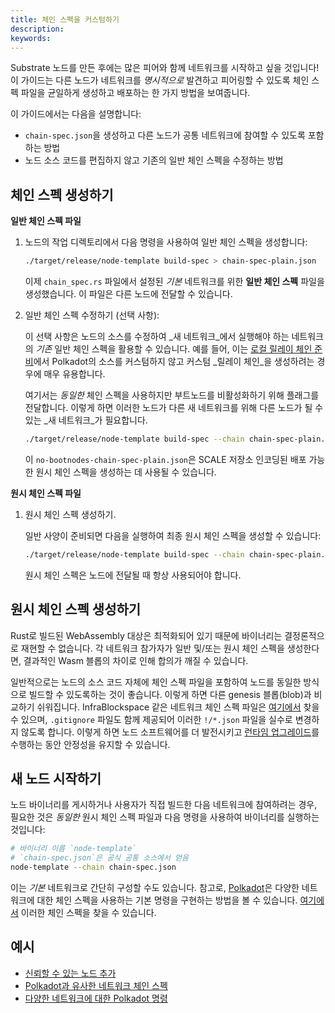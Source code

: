 ```yaml
---
title: 체인 스펙을 커스텀하기
description:
keywords:
---
```


Substrate 노드를 만든 후에는 많은 피어와 함께 네트워크를 시작하고 싶을 것입니다!
이 가이드는 다른 노드가 네트워크를 _명시적으로_ 발견하고 피어링할 수 있도록 체인 스펙 파일을 균일하게 생성하고 배포하는 한 가지 방법을 보여줍니다.

이 가이드에서는 다음을 설명합니다:

- `chain-spec.json`을 생성하고 다른 노드가 공통 네트워크에 참여할 수 있도록 포함하는 방법
- 노드 소스 코드를 편집하지 않고 기존의 일반 체인 스펙을 수정하는 방법

## 체인 스펙 생성하기

**일반 체인 스펙 파일**

1. 노드의 작업 디렉토리에서 다음 명령을 사용하여 일반 체인 스펙을 생성합니다:

   ```bash
   ./target/release/node-template build-spec > chain-spec-plain.json
   ```

   이제 `chain_spec.rs` 파일에서 설정된 _기본_ 네트워크를 위한 **일반 체인 스펙** 파일을 생성했습니다.
   이 파일은 다른 노드에 전달할 수 있습니다.

1. 일반 체인 스펙 수정하기 (선택 사항):

   이 선택 사항은 노드의 소스를 수정하여 _새 네트워크_에서 실행해야 하는 네트워크의 _기존_ 일반 체인 스펙을 활용할 수 있습니다.
   예를 들어, 이는 [로컬 릴레이 체인 준비](../../../../../tutorials/build/build-infra-relay-chain.md)에서 Polkadot의 소스를 커스텀하지 않고 커스텀 _릴레이 체인_을 생성하려는 경우에 매우 유용합니다.

   여기서는 _동일한_ 체인 스펙을 사용하지만 부트노드를 비활성화하기 위해 플래그를 전달합니다. 이렇게 하면 이러한 노드가 다른 새 네트워크를 위해 다른 노드가 될 수 있는 _새 네트워크_가 필요합니다.

   ```bash
   ./target/release/node-template build-spec --chain chain-spec-plain.json --raw --disable-default-bootnode > no-bootnodes-chain-spec-plain.json
   ```

   이 `no-bootnodes-chain-spec-plain.json`은 SCALE 저장소 인코딩된 배포 가능한 원시 체인 스펙을 생성하는 데 사용될 수 있습니다.

**원시 체인 스펙 파일**

1. 원시 체인 스펙 생성하기.

   일반 사양이 준비되면 다음을 실행하여 최종 원시 체인 스펙을 생성할 수 있습니다:

   ```bash
   ./target/release/node-template build-spec --chain chain-spec-plain.json --raw > chain-spec.json
   ```

   원시 체인 스펙은 노드에 전달될 때 항상 사용되어야 합니다.

## 원시 체인 스펙 생성하기

Rust로 빌드된 WebAssembly 대상은 최적화되어 있기 때문에 바이너리는 결정론적으로 재현할 수 없습니다.
각 네트워크 참가자가 일반 및/또는 원시 체인 스펙을 생성한다면, 결과적인 Wasm 블롭의 차이로 인해 합의가 깨질 수 있습니다.

일반적으로는 노드의 소스 코드 자체에 체인 스펙 파일을 포함하여 노드를 동일한 방식으로 빌드할 수 있도록하는 것이 좋습니다. 이렇게 하면 다른 genesis 블롭(blob)과 비교하기 쉬워집니다.
InfraBlockspace 같은 네트워크 체인 스펙 파일은 [여기에서](https://github.com/InfraBlockchain/infrablockspace-sdk/tree/master/polkadot/node/service/chain-specs) 찾을 수 있으며, `.gitignore` 파일도 함께 제공되어 이러한 `!/*.json` 파일을 실수로 변경하지 않도록 합니다. 이렇게 하면 노드 소프트웨어를 더 발전시키고 [런타임 업그레이드](../../../tutorials/build-a-blockchain/upgrade-a-running-network.md)를 수행하는 동안 안정성을 유지할 수 있습니다.

## 새 노드 시작하기

노드 바이너리를 게시하거나 사용자가 직접 빌드한 다음 네트워크에 참여하려는 경우, 필요한 것은 _동일한_ 원시 체인 스펙 파일과 다음 명령을 사용하여 바이너리를 실행하는 것입니다:

```bash
# 바이너리 이름 `node-template`
# `chain-spec.json`은 공식 공통 소스에서 얻음
node-template --chain chain-spec.json
```

이는 _기본_ 네트워크로 간단히 구성할 수도 있습니다.
참고로, [Polkadot](https://github.com/paritytech/polkadot/commits/master/cli/src/command.rs)은 다양한 네트워크에 대한 체인 스펙을 사용하는 기본 명령을 구현하는 방법을 볼 수 있습니다. [여기에서](https://github.com/paritytech/polkadot-sdk/tree/master/polkadot/node/service/chain-specs) 이러한 체인 스펙을 찾을 수 있습니다.

## 예시

- [신뢰할 수 있는 노드 추가](../../../tutorials/build-a-blockchain/add-trusted-nodes.md)
- [Polkadot과 유사한 네트워크 체인 스펙](https://github.com/paritytech/polkadot-sdk/tree/master/polkadot/node/service/chain-specs)
- [다양한 네트워크에 대한 Polkadot 명령](https://github.com/paritytech/polkadot/commits/master/cli/src/command.rs)